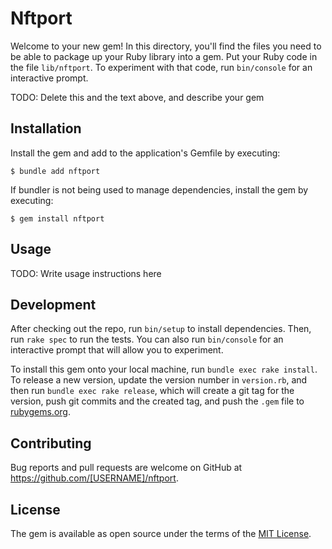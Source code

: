 # Nftport

Welcome to your new gem! In this directory, you'll find the files you need to be able to package up your Ruby library into a gem. Put your Ruby code in the file `lib/nftport`. To experiment with that code, run `bin/console` for an interactive prompt.

TODO: Delete this and the text above, and describe your gem

## Installation

Install the gem and add to the application's Gemfile by executing:

    $ bundle add nftport

If bundler is not being used to manage dependencies, install the gem by executing:

    $ gem install nftport

## Usage

TODO: Write usage instructions here

## Development

After checking out the repo, run `bin/setup` to install dependencies. Then, run `rake spec` to run the tests. You can also run `bin/console` for an interactive prompt that will allow you to experiment.

To install this gem onto your local machine, run `bundle exec rake install`. To release a new version, update the version number in `version.rb`, and then run `bundle exec rake release`, which will create a git tag for the version, push git commits and the created tag, and push the `.gem` file to [rubygems.org](https://rubygems.org).

## Contributing

Bug reports and pull requests are welcome on GitHub at https://github.com/[USERNAME]/nftport.

## License

The gem is available as open source under the terms of the [MIT License](https://opensource.org/licenses/MIT).
